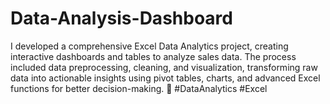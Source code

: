 # Data-Analysis-Dashboard
I developed a comprehensive Excel Data Analytics project, creating interactive dashboards and tables to analyze sales data. The process included data preprocessing, cleaning, and visualization, transforming raw data into actionable insights using pivot tables, charts, and advanced Excel functions for better decision-making. 🚀 #DataAnalytics #Excel
